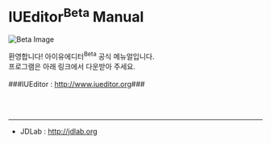 # IUEditor<sup>Beta</sup> Manual 
![Beta Image](/img/iueditor-facebook-ad-img-A03.png)


환영합니다! 아이유에디터<sup>Beta</sup> 공식 메뉴얼입니다.</br>
프로그램은 아래 링크에서 다운받아 주세요.</br>
</br>
###IUEditor : <a href="http://www.iueditor.org/" target="_blank">http://www.iueditor.org</a>###

</br></br>

---

* JDLab : <a href="http://jdlab.org/" target="_blank">http://jdlab.org</a>

